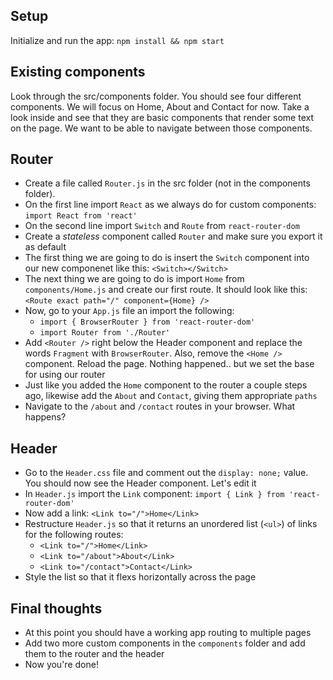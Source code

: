 ## Setup

Initialize and run the app: `npm install && npm start`

## Existing components

Look through the src/components folder. You should see four different components. We will focus on Home, About and Contact for now. Take a look inside and see that they are basic components that render some text on the page. We want to be able to navigate between those components.

## Router

- Create a file called `Router.js` in the src folder (not in the components folder).
- On the first line import `React` as we always do for custom components: `import React from 'react'`
- On the second line import `Switch` and `Route` from `react-router-dom`
- Create a _stateless_ component called `Router` and make sure you export it as default
- The first thing we are going to do is insert the `Switch` component into our new componenet
like this: `<Switch></Switch>`
- The next thing we are going to do is import `Home` from `components/Home.js` and create our first route. It should
look like this: `<Route exact path="/" component={Home} />`
- Now, go to your `App.js` file an import the following:
  - `import { BrowserRouter } from 'react-router-dom'`
  - `import Router from './Router'`
- Add `<Router />` right below the Header component and replace the words `Fragment` with `BrowserRouter`. Also, remove the `<Home />` component. Reload the page. Nothing happened.. but we set the base for using our router
- Just like you added the `Home` component to the router a couple steps ago, likewise add the `About` and `Contact`, giving them appropriate `paths`
- Navigate to the `/about` and `/contact` routes in your browser. What happens?

## Header

- Go to the `Header.css` file and comment out the `display: none;` value. You should now see the Header component. Let's edit it
- In `Header.js` import the `Link` component: `import { Link } from 'react-router-dom'`
- Now add a link: `<Link to="/">Home</Link>`
- Restructure `Header.js` so that it returns an unordered list (`<ul>`) of links for the following routes:
  - `<Link to="/">Home</Link>`
  - `<Link to="/about">About</Link>`
  - `<Link to="/contact">Contact</Link>`
- Style the list so that it flexs horizontally across the page

## Final thoughts 
- At this point you should have a working app routing to multiple pages
- Add two more custom components in the `components` folder and add them to the router and the header
- Now you're done!
